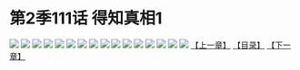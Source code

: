 # 第2季111话 得知真相1
![](https://s2.baozimh.com/scomic/sanyanxiaotianlu-samanhua/0/567-fh6o/1.jpg)
![](https://s2.baozimh.com/scomic/sanyanxiaotianlu-samanhua/0/567-fh6o/2.jpg)
![](https://s2.baozimh.com/scomic/sanyanxiaotianlu-samanhua/0/567-fh6o/3.jpg)
![](https://s2.baozimh.com/scomic/sanyanxiaotianlu-samanhua/0/567-fh6o/4.jpg)
![](https://s2.baozimh.com/scomic/sanyanxiaotianlu-samanhua/0/567-fh6o/5.jpg)
![](https://s2.baozimh.com/scomic/sanyanxiaotianlu-samanhua/0/567-fh6o/6.jpg)
![](https://s2.baozimh.com/scomic/sanyanxiaotianlu-samanhua/0/567-fh6o/7.jpg)
![](https://s2.baozimh.com/scomic/sanyanxiaotianlu-samanhua/0/567-fh6o/8.jpg)
![](https://s2.baozimh.com/scomic/sanyanxiaotianlu-samanhua/0/567-fh6o/9.jpg)
![](https://s2.baozimh.com/scomic/sanyanxiaotianlu-samanhua/0/567-fh6o/10.jpg)
![](https://s2.baozimh.com/scomic/sanyanxiaotianlu-samanhua/0/567-fh6o/11.jpg)
![](https://s2.baozimh.com/scomic/sanyanxiaotianlu-samanhua/0/567-fh6o/12.jpg)
![](https://s2.baozimh.com/scomic/sanyanxiaotianlu-samanhua/0/567-fh6o/13.jpg)
![](https://s2.baozimh.com/scomic/sanyanxiaotianlu-samanhua/0/567-fh6o/14.jpg)
![](https://s2.baozimh.com/scomic/sanyanxiaotianlu-samanhua/0/567-fh6o/15.jpg)
![](https://s2.baozimh.com/scomic/sanyanxiaotianlu-samanhua/0/567-fh6o/16.jpg)
[【上一章】](./567.md)
[【目录】](./README.md)
[【下一章】](./569.md)
